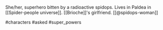 She/her, superhero bitten by a radioactive spidops. Lives in Paldea in [[Spider-people universe]]. [[Brioche]]'s girlfriend. [[@spidops-woman]]

#characters #asked #super_powers 